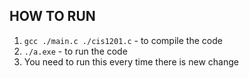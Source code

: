 ## HOW TO RUN 

1. ```gcc ./main.c ./cis1201.c``` - to compile the code
2. ```./a.exe``` - to run the code
3. You need to run this every time there is new change